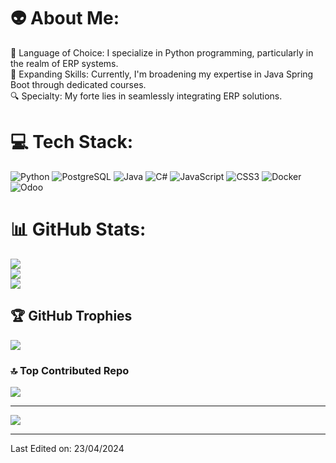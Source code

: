 # 👽 About Me:
🚀 Language of Choice: I specialize in Python programming, particularly in the realm of ERP systems.
<br>
📘 Expanding Skills: Currently, I'm broadening my expertise in Java Spring Boot through dedicated courses.
<br>
🔍 Specialty: My forte lies in seamlessly integrating ERP solutions.




# 💻 Tech Stack:
![Python](https://img.shields.io/badge/python-%2314354C.svg?style=for-the-badge&logo=python&logoColor=white) ![PostgreSQL](https://img.shields.io/badge/postgresql-%23316192.svg?style=for-the-badge&logo=postgresql&logoColor=white) 
![Java](https://img.shields.io/badge/java-%23ED8B00.svg?style=for-the-badge&logo=java&logoColor=white)
![C#](https://img.shields.io/badge/c%23-%23239120.svg?style=for-the-badge&logo=c-sharp&logoColor=white)
![JavaScript](https://img.shields.io/badge/javascript-%23323330.svg?style=for-the-badge&logo=javascript&logoColor=%23F7DF1E) 
![CSS3](https://img.shields.io/badge/css3-%231572B6.svg?style=for-the-badge&logo=css3&logoColor=white) 
![Docker](https://img.shields.io/badge/docker-%230db7ed.svg?style=for-the-badge&logo=docker&logoColor=white)
![Odoo](https://img.shields.io/badge/odoo-%23714BFF.svg?style=for-the-badge&logo=odoo&logoColor=white)


# 📊 GitHub Stats:
![](https://github-readme-stats.vercel.app/api?username=santiagoyeal&theme=transparent&hide_border=false&include_all_commits=false&count_private=false)<br/>
![](https://github-readme-streak-stats.herokuapp.com/?user=santiagoyeal&theme=transparent&hide_border=false)<br/>
![](https://github-readme-stats.vercel.app/api/top-langs/?username=santiagoyeal&theme=transparent&hide_border=false&include_all_commits=false&count_private=false&layout=compact)

## 🏆 GitHub Trophies
![](https://github-profile-trophy.vercel.app/?username=santiagoyeal&theme=onedark&no-frame=true&no-bg=false&margin-w=4)

### 🔝 Top Contributed Repo
![](https://github-contributor-stats.vercel.app/api?username=santiagoyeal&limit=5&theme=tokyonight&combine_all_yearly_contributions=true)


---
[![](https://visitcount.itsvg.in/api?id=santiagoyeal&icon=2&color=4)](https://visitcount.itsvg.in)

------

Last Edited on: 23/04/2024

